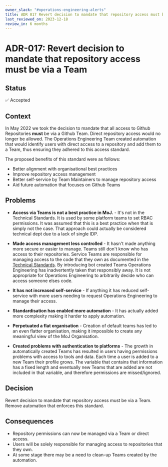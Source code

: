 ```yaml
---
owner_slack: "#operations-engineering-alerts"
title: ADR 017 Revert decision to mandate that repository access must be via a Team
last_reviewed_on: 2023-12-18
review_in: 6 months
---
```


# ADR-017: Revert decision to mandate that repository access must be via a Team

## Status

✅ Accepted

## Context

In May 2022 we took the decision to mandate that all access to Github Repositories **must** be via a Github Team. Direct repository access would no longer be allowed. The Operations Engineering Team created automation that would identify users with direct access to a repository and add them to a Team, thus ensuring they adhered to this access standard.

The proposed benefits of this standard were as follows:

- Better alignment with organisational best practices
- Improve repository access management
- Better self-service by Team Maintainers to manage repository access
- Aid future automation that focuses on Github Teams

## Problems

- **Access via Teams is not a best practice in MoJ.** - It's not in the Technical Standards. It is used by some platform teams to set RBAC permissions. It was assumed that this is a best practice when that is simply not the case. That approach could actually be considered technical dept due to a lack of single IDP.

- **Made access management less controlled** - It hasn't made anything more secure or easier to manage. Teams still don't know who has access to their repositories. Service Teams are responsible for managing access to the code that they own as documented in the [Technical Standards](https://technical-guidance.service.justice.gov.uk/documentation/standards/storing-source-code.html#github). By introducing bot created Teams Operations Engineering has inadvertently taken that responsibly away. It is not appropriate for Operations Engineering to arbitrarily decide who can access someone elses code.

- **It has not increased self-service** - If anything it has reduced self-service with more users needing to request Operations Engineering to manage their access.

- **Standardisation has enabled more automation** - It has actually added more complexity making it harder to apply automation.

- **Perpetuated a flat organisation** - Creation of default teams has led to an even flatter organisation, making it impossible to create any meaningful view of the MoJ Organisation.

- **Created problems with authentication to platforms** - The growth in automatically created Teams has resulted in users having permissions problems with access to tools and data. Each time a user is added to a new Team their profile grows. The variable that contains that information has a fixed length and eventually new Teams that are added are not included in that variable, and therefore permissions are missed/ignored.

## Decision

Revert decision to mandate that repository access must be via a Team. Remove automation that enforces this standard.

## Consequences

- Repository permissions can now be managed via a Team or direct access.
- Users will be solely responsible for managing access to repositories that they own.
- At some stage there may be a need to clean-up Teams created by the automation.
